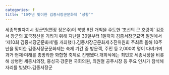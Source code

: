 ```yaml
---
categories: f
title: "10주년 맞이한 김종서장군문화제 ‘성황’"
---
```

세종특별자치시 장군면(면장 정은주)이 북방 6진 개척을 주도한 ‘조선의 큰 호랑이’ 김종서 장군의 호국정신을 기리기 위해 지난달 30일부터 1일까지 김종서장군묘역 일원에서 ‘제10회 김종서장군문화제’를 개최했다.김종서장군문화제추진위원회 주최로 올해 10주년을 맞이한 김종서장군문화제는 축제 기간 중 방문객, 주민 등 2,000여 명이 다녀가며 과거·현재·미래를 총망라한 화합형 축제로 진행됐다.개회식에는 최민호 세종시장을 비롯해 상병헌 세종시의장, 홍성국·강준현 국회의원, 최원철 공주시장 등 주요 인사가 참석해 자리를 빛냈다.김종서장군